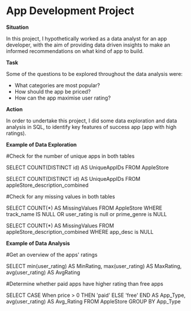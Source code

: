 # App Development Project

**Situation**

In this project, I hypothetically worked as a data analyst for an app developer, with the aim of providing data driven insights to make an informed recommendations on what kind of app to build. 

**Task** 

Some of the questions to be explored throughout the data analysis were: 

- What categories are most popular?
- How should the app be priced? 
- How can the app maximise user rating? 


**Action** 

In order to undertake this project, I did some data exploration and data analysis in SQL, to identify key features of success app (app with high ratings). 



**Example of Data Exploration**


#Check for the number of unique apps in both tables 

SELECT COUNT(DISTINCT id) AS UniqueAppIDs 
FROM AppleStore

SELECT COUNT(DISTINCT id) AS UniqueAppIDs 
FROM appleStore_description_combined


#Check for any missing values in both tables 

SELECT COUNT(*) AS MissingValues 
FROM AppleStore
WHERE track_name IS NULL OR user_rating is null or prime_genre is NULL

SELECT COUNT(*) AS MissingValues 
FROM appleStore_description_combined
WHERE app_desc is NULL



**Example of Data Analysis**

#Get an overview of the apps' ratings 


SELECT min(user_rating) AS MinRating,
       max(user_rating) AS MaxRating,
       avg(user_rating) AS AvgRating 


#Determine whether paid apps have higher rating than free apps 

SELECT CASE
           When price > 0 THEN 'paid'
           ELSE 'free' 
           END AS App_Type,
           avg(user_rating) AS Avg_Rating 
           FROM AppleStore
           GROUP BY App_Type 
           

